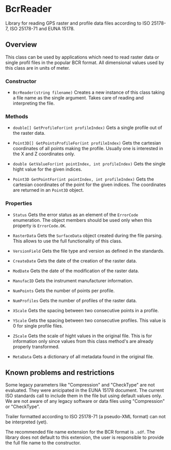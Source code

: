 BcrReader
=========

Library for reading GPS raster and profile data files according to ISO 25178-7, ISO 25178-71 and EUNA 15178. 

## Overview
This class can be used by applications which need to read raster data or single profil files in the popular BCR format.
All dimensional values  used by this class are in units of meter.

### Constructor

* `BcrReader(string filename)`
Creates a new instance of this class taking a file name as the single argument. Takes care of reading and interpreting the file.

### Methods

* `double[] GetProfileFor(int profileIndex)`
  Gets a single profile out of the raster data. 
  
* `Point3D[] GetPointsProfileFor(int profileIndex)`
Gets the cartesian coordinates of all points making the profile. Usually one is interested in the X and Z coordinates only.
  
* `double GetValueFor(int pointIndex, int profileIndex)`
Gets the single hight value for the given indices.

* `Point3D GetPointFor(int pointIndex, int profileIndex)`
Gets the cartesian coordinates of the point for the given indices. The coordinates are returned in an `Point3D` object.

### Properties

* `Status`
Gets the error status as an element of the `ErrorCode` enumeration. The object members should be used only when this property is `ErrorCode.OK`.

* `RasterData`
Gets the `SurfaceData` object created during the file parsing. This allows to use the full functionality of this class.

* `VersionField`
Gets the file type and version as defined in the standards.

* `CreateDate`
Gets the date of the creation of the raster data.

* `ModDate`
Gets the date of the modification of the raster data.

* `ManufacID`
Gets the instrument manufacturer information.

* `NumPoints`
Gets the number of points per profile.

* `NumProfiles`
Gets the number of profiles of the raster data.

* `XScale`
Gets the spacing between two consecutive points in a profile.

* `YScale`
Gets the spacing between two consecutive profiles. This value is 0 for single profile files.

* `ZScale`
Gets the scale of hight values in the original file. This is for information only since values from this class method's are already properly transformed.

* `MetaData`
Gets a dictionary of all metadata found in the original file. 


## Known problems and restrictions
Some legacy parameters like "Compression" and "CheckType" are not evaluated. They were anicipated in the EUNA 15178 document. The current ISO standards call to include them in the file but using default values only. We are not aware of any legacy software or data files using "Compression" or "CheckType".

Trailer formatted according to ISO 25178-71 (a pseudo-XML format) can not be interpreted (yet).

The recommended file name extension for the BCR format is `.sdf`. The library does not default to this extension, the user is responsible to provide the full file name to the constructor.
